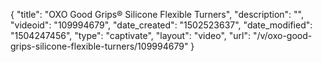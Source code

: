 {
    "title": "OXO Good Grips&reg; Silicone Flexible Turners",
    "description": "",
    "videoid": "109994679",
    "date_created": "1502523637",
    "date_modified": "1504247456",
    "type": "captivate",
    "layout": "video",
    "url": "\/v\/oxo-good-grips-silicone-flexible-turners\/109994679"
}